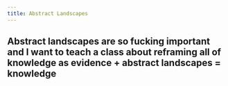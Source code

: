 ```yaml
---
title: Abstract Landscapes
---
```


## Abstract landscapes are so fucking important and I want to teach a class about reframing all of knowledge as evidence + abstract landscapes = knowledge
